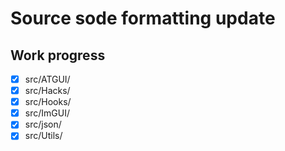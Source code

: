 # Source sode formatting update

## Work progress
- [x] src/ATGUI/
- [x] src/Hacks/
- [x] src/Hooks/
- [x] src/ImGUI/
- [x] src/json/
- [x] src/Utils/
